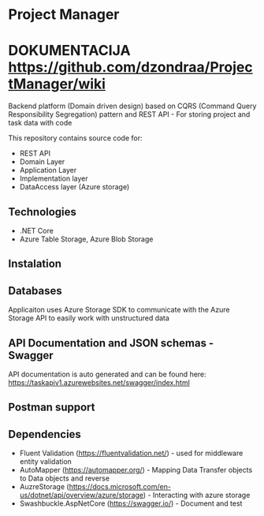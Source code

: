 # Project Manager
# DOKUMENTACIJA https://github.com/dzondraa/ProjectManager/wiki
Backend platform (Domain driven design) based on CQRS (Command Query Responsibility Segregation) pattern and REST API - For storing project and task data with code

This repository contains source code for:

- REST API
- Domain Layer
- Application Layer
- Implementation layer
- DataAccess layer (Azure storage)

## Technologies

- .NET Core
- Azure Table Storage, Azure Blob Storage

## Instalation


## Databases
Applicaiton uses Azure Storage SDK to communicate with the Azure Storage API to easily work with unstructured data

## API Documentation and JSON schemas - Swagger

API documentation is auto generated and can be found here: https://taskapiv1.azurewebsites.net/swagger/index.html

## Postman support
## Dependencies
- Fluent Validation (https://fluentvalidation.net/) - used for middleware entity validation
- AutoMapper (https://automapper.org/) - Mapping Data Transfer objects to Data objects and reverse
- AuzreStorage (https://docs.microsoft.com/en-us/dotnet/api/overview/azure/storage) - Interacting with azure storage
- Swashbuckle.AspNetCore (https://swagger.io/) - Document and test

